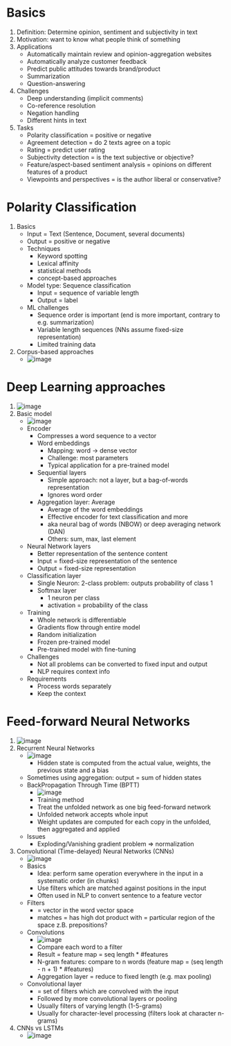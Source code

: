 # Basics
1. Definition: Determine opinion, sentiment and subjectivity in text
1. Motivation: want to know what people think of something
1. Applications
    - Automatically maintain review and opinion-aggregation websites
    - Automatically analyze customer feedback
    - Predict public attitudes towards brand/product
    - Summarization
    - Question-answering
1. Challenges
    - Deep understanding (implicit comments)
    - Co-reference resolution
    - Negation handling
    - Different hints in text
1. Tasks
    - Polarity classification = positive or negative
    - Agreement detection = do 2 texts agree on a topic
    - Rating = predict user rating
    - Subjectivity detection = is the text subjective or objective?
    - Feature/aspect-based sentiment analysis = opinions on different features of a product
    - Viewpoints and perspectives = is the author liberal or conservative?



# Polarity Classification
1. Basics
    - Input = Text (Sentence, Document, several documents)
    - Output = positive or negative
    - Techniques
        * Keyword spotting
        * Lexical affinity
        * statistical methods
        * concept-based approaches
    - Model type: Sequence classification
        * Input = sequence of variable length
        * Output = label
    - ML challenges
        * Sequence order is important (end is more important, contrary to e.g. summarization)
        * Variable length sequences (NNs assume fixed-size representation)
        * Limited training data
1. Corpus-based approaches
    - ![image](images/corpus_based_sentiment_analysis.png)



# Deep Learning approaches
1. ![image](images/deep_learning_sentiment_analysis.png)
1. Basic model
    - ![image](images/model_dl_sa_basic.png)
    - Encoder
        * Compresses a word sequence to a vector
        * Word embeddings
            + Mapping: word -> dense vector
            + Challenge: most parameters
            + Typical application for a pre-trained model
        * Sequential layers
            + Simple approach: not a layer, but a bag-of-words representation
            + Ignores word order
        * Aggregation layer: Average
            + Average of the word embeddings
            + Effective encoder for text classification and more
            + aka neural bag of words (NBOW) or deep averaging network (DAN)
            + Others: sum, max, last element
    - Neural Network layers
        * Better representation of the sentence content
        * Input = fixed-size representation of the sentence
        * Output = fixed-size representation
    - Classification layer
        * Single Neuron: 2-class problem: outputs probability of class 1
        * Softmax layer
            + 1 neuron per class
            + activation = probability of the class
    - Training
        * Whole network is differentiable
        * Gradients flow through entire model
        * Random initialization
        * Frozen pre-trained model
        * Pre-trained model with fine-tuning
    - Challenges
        * Not all problems can be converted to fixed input and output
        * NLP requires context info
    - Requirements
        * Process words separately
        * Keep the context



# Feed-forward Neural Networks
1. ![image](images/feed_forward_nn_basics.png)
1. Recurrent Neural Networks
    - ![image](images/rnn_basics.png)
        * Hidden state is computed from the actual value, weights, the previous state and a bias
    - Sometimes using aggregation: output = sum of hidden states
    - BackPropagation Through Time (BPTT)
        * ![image](images/unfolded_rnn.png)
        * Training method
        * Treat the unfolded network as one big feed-forward network
        * Unfolded network accepts whole input
        * Weight updates are computed for each copy in the unfolded, then aggregated and applied
    - Issues
        * Exploding/Vanishing gradient problem => normalization
1. Convolutional (Time-delayed) Neural Networks (CNNs)
    - ![image](images/cnns_in_nlp.png)
    - Basics
        * Idea: perform same operation everywhere in the input in a systematic order (in chunks)
        * Use filters which are matched against positions in the input
        * Often used in NLP to convert sentence to a feature vector
    - Filters
        * = vector in the word vector space
        * matches = has high dot product with = particular region of the space z.B. prepositions?
    - Convolutions
        * ![image](images/convolution_in_nlp.png)
        * Compare each word to a filter
        * Result = feature map = seq length \* #features
        * N-gram features: compare to n words (feature map = (seq length - n + 1) \* #features)
        * Aggregation layer = reduce to fixed length (e.g. max pooling)
    - Convolutional layer
        * = set of filters which are convolved with the input
        * Followed by more convolutional layers or pooling
        * Usually filters of varying length (1-5-grams)
        * Usually for character-level processing (filters look at character n-grams)
1. CNNs vs LSTMs
    - ![image](images/cnn_vs_lstm.png)
